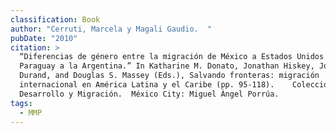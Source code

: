 ```yaml
---
classification: Book
author: "Cerruti, Marcela y Magali Gaudio.  "
pubDate: "2010"
citation: >
  “Diferencias de género entre la migración de México a Estados Unidos y la de
  Paraguay a la Argentina.” In Katharine M. Donato, Jonathan Hiskey, Jorge
  Durand, and Douglas S. Massey (Eds.), Salvando fronteras: migración
  internacional en América Latina y el Caribe (pp. 95-118).    Colección
  Desarrollo y Migración.  México City: Miguel Ángel Porrúa.   
tags:
  - MMP
---
```

